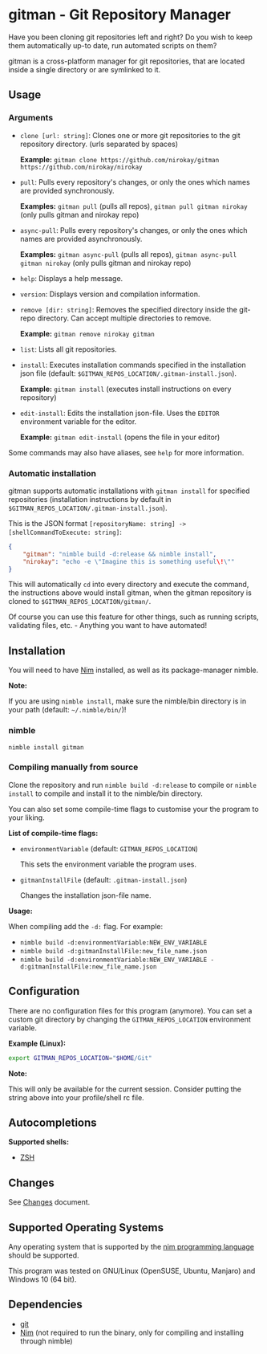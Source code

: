 # gitman - Git Repository Manager

Have you been cloning git repositories left and right? Do you wish to keep them automatically up-to date, run automated scripts on them?

gitman is a cross-platform manager for git repositories, that are located inside a single directory or are symlinked to it.

## Usage

### Arguments

* `clone [url: string]`: Clones one or more git repositories to the git repository directory. (urls separated by spaces)

  **Example:** `gitman clone https://github.com/nirokay/gitman https://github.com/nirokay/nirokay`

* `pull`: Pulls every repository's changes, or only the ones which names are provided synchronously.

  **Examples:** `gitman pull` (pulls all repos), `gitman pull gitman nirokay` (only pulls gitman and nirokay repo)

* `async-pull`: Pulls every repository's changes, or only the ones which names are provided asynchronously.

  **Examples:** `gitman async-pull` (pulls all repos), `gitman async-pull gitman nirokay` (only pulls gitman and nirokay repo)

* `help`: Displays a help message.

* `version`: Displays version and compilation information.

* `remove [dir: string]`: Removes the specified directory inside the git-repo directory. Can accept multiple directories to remove.

  **Example:** `gitman remove nirokay gitman`

* `list`: Lists all git repositories.

* `install`: Executes installation commands specified in the installation json file (default: `$GITMAN_REPOS_LOCATION/.gitman-install.json`).

  **Example:** `gitman install` (executes install instructions on every repository)

* `edit-install`: Edits the installation json-file. Uses the `EDITOR` environment variable for the editor.

  **Example:** `gitman edit-install` (opens the file in your editor)

Some commands may also have aliases, see `help` for more information.

### Automatic installation

gitman supports automatic installations with `gitman install` for specified repositories (installation instructions by default in
`$GITMAN_REPOS_LOCATION/.gitman-install.json`).

This is the JSON format `[repositoryName: string] -> [shellCommandToExecute: string]`:

```json
{
    "gitman": "nimble build -d:release && nimble install",
    "nirokay": "echo -e \"Imagine this is something useful\!\""
}
```

This will automatically `cd` into every directory and execute the command, the instructions above would install gitman, when the gitman
repository is cloned to `$GITMAN_REPOS_LOCATION/gitman/`.

Of course you can use this feature for other things, such as running scripts, validating files, etc. - Anything you want to have automated!

## Installation

You will need to have [Nim](https://nim-lang.org) installed, as well as its package-manager nimble.

**Note:**

If you are using `nimble install`, make sure the nimble/bin directory is in your path (default: `~/.nimble/bin/`)!

### nimble

`nimble install gitman`

### Compiling manually from source

Clone the repository and run `nimble build -d:release` to compile or `nimble install` to compile and install it to the nimble/bin directory.

You can also set some compile-time flags to customise your the program to your liking.

**List of compile-time flags:**

* `environmentVariable` (default: `GITMAN_REPOS_LOCATION`)

  This sets the environment variable the program uses.

* `gitmanInstallFile` (default: `.gitman-install.json`)

  Changes the installation json-file name.

**Usage:**

When compiling add the `-d:` flag. For example:

* `nimble build -d:environmentVariable:NEW_ENV_VARIABLE`
* `nimble build -d:gitmanInstallFile:new_file_name.json`
* `nimble build -d:environmentVariable:NEW_ENV_VARIABLE -d:gitmanInstallFile:new_file_name.json`

## Configuration

There are no configuration files for this program (anymore). You can set a custom git directory by changing the `GITMAN_REPOS_LOCATION` environment variable.

**Example (Linux):**

```bash
export GITMAN_REPOS_LOCATION="$HOME/Git"
```

**Note:**

This will only be available for the current session. Consider putting the string above into your profile/shell rc file.

## Autocompletions

**Supported shells:**

* [ZSH](./shell-completions/gitman_complete.zsh.sh)

## Changes

See [Changes](CHANGES.md) document.

## Supported Operating Systems

Any operating system that is supported by the [nim programming language](https://nim-lang.org) should be supported.

This program was tested on GNU/Linux (OpenSUSE, Ubuntu, Manjaro) and Windows 10 (64 bit).

## Dependencies

* [git](https://git-scm.com/)
* [Nim](https://nim-lang.org) (not required to run the binary, only for compiling and installing through nimble)
